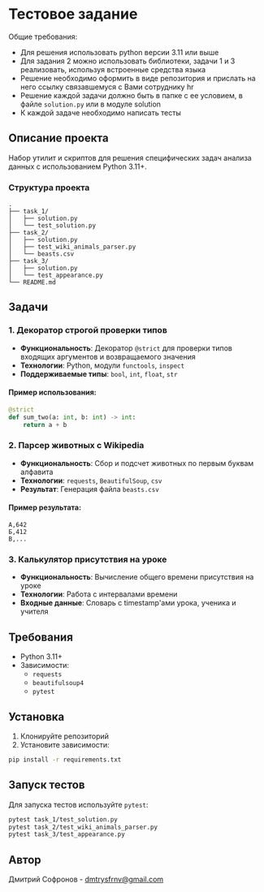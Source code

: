 # Тестовое задание
Общие требования:
- Для решения использовать python версии 3.11 или выше
- Для задания 2 можно использовать библиотеки, задачи 1 и 3 реализовать, используя встроенные средства языка
- Решение необходимо оформить в виде репозитория и прислать на него ссылку связавшемуся с Вами сотруднику hr
- Решение каждой задачи должно быть в папке с ее условием, в файле `solution.py` или в модуле solution 
- К каждой задаче необходимо написать тесты  

## Описание проекта

Набор утилит и скриптов для решения специфических задач анализа данных с использованием Python 3.11+.

### Структура проекта

```
.
├── task_1/
│   ├── solution.py
│   └── test_solution.py
├── task_2/
│   ├── solution.py
│   ├── test_wiki_animals_parser.py
│   └── beasts.csv
├── task_3/
│   ├── solution.py
│   └── test_appearance.py
└── README.md
```

## Задачи

### 1. Декоратор строгой проверки типов

- **Функциональность**: Декоратор `@strict` для проверки типов входящих аргументов и возвращаемого значения
- **Технологии**: Python, модули `functools`, `inspect`
- **Поддерживаемые типы**: `bool`, `int`, `float`, `str`

#### Пример использования:
```python
@strict
def sum_two(a: int, b: int) -> int:
    return a + b
```

### 2. Парсер животных с Wikipedia

- **Функциональность**: Сбор и подсчет животных по первым буквам алфавита
- **Технологии**: `requests`, `BeautifulSoup`, `csv`
- **Результат**: Генерация файла `beasts.csv`

#### Пример результата:
```
А,642
Б,412
В,...
```

### 3. Калькулятор присутствия на уроке

- **Функциональность**: Вычисление общего времени присутствия на уроке
- **Технологии**: Работа с интервалами времени
- **Входные данные**: Словарь с timestamp'ами урока, ученика и учителя

## Требования

- Python 3.11+
- Зависимости: 
  - `requests`
  - `beautifulsoup4`
  - `pytest`

## Установка

1. Клонируйте репозиторий
2. Установите зависимости:
```bash
pip install -r requirements.txt
```

## Запуск тестов

Для запуска тестов используйте `pytest`:

```bash
pytest task_1/test_solution.py
pytest task_2/test_wiki_animals_parser.py
pytest task_3/test_appearance.py
```


## Автор

Дмитрий Софронов - dmtrysfrnv@gmail.com